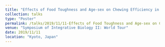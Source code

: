 ```yaml
---
title: "Effects of Food Toughness and Age-sex on Chewing Efficiency in Yakushima Japanese Macaques (Macaca fuscata yakui)"
collection: talks
type: "Poster"
permalink: /talks/2019/11/11-Effects of Food Toughness and Age-sex on Chewing Efficiency in Yakushima Japanese Macaques (Macaca fuscata yakui)
venue: "Symposium of Integrative Biology II: World Tour"
date: 2019/11/11
location: "Kyoto, Japan"
---
```

